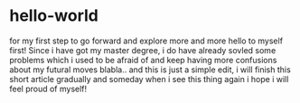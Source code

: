 # hello-world
for my first step to go forward and explore more and more
  hello to myself first! Since i have got my master degree, i do have already sovled some problems which i used to be afraid of and keep having more confusions about my futural moves blabla.. and this is just a simple edit, i will finish this short article gradually and someday when i see this thing again i hope i will feel proud of myself!   
